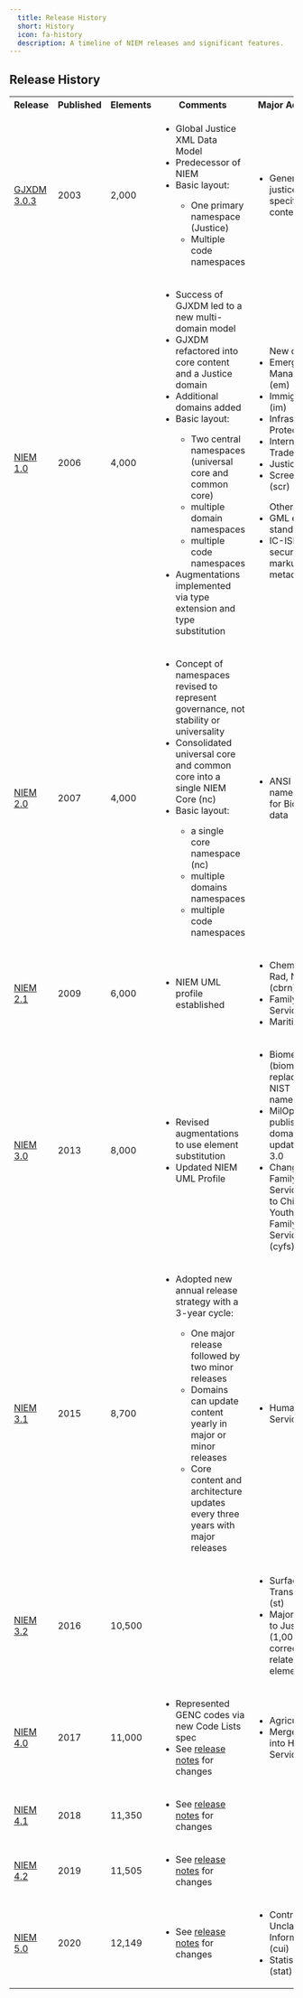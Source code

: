 ```yaml
---
  title: Release History
  short: History
  icon: fa-history
  description: A timeline of NIEM releases and significant features.
---
```


## Release History

<table>
  <tr>
    <th>Release</th>
    <th>Published</th>
    <th>Elements</th>
    <th>Comments</th>
    <th>Major Additions</th>
  </tr>
  <tr>
    <td><a href="https://it.ojp.gov/initiatives/gjxdm/archive">GJXDM 3.0.3</a></td>
    <td>2003</td>
    <td>2,000</td>
    <td>
      <ul>
        <li>Global Justice XML Data Model</li>
        <li>Predecessor of NIEM</li>
        <li>Basic layout:</li>
        <ul>
          <li>One primary namespace (Justice)</li>
          <li>Multiple code namespaces</li>
        </ul>
      </ul>
    </td>
    <td>
      <ul>
        <li>General and justice-specific content</li>
      </ul>
    </td>
  </tr>
  <tr>
    <td><a href="https://github.com/NIEM/NIEM-Releases/tree/niem-1.0">NIEM 1.0</a></td>
    <td>2006</td>
    <td>4,000</td>
    <td>
      <ul>
        <li>Success of GJXDM led to a new multi-domain model</li>
        <li>GJXDM refactored into core content and a Justice domain</li>
        <li>Additional domains added</li>
        <li>Basic layout:</li>
        <ul>
          <li>Two central namespaces (universal core and common core)</li>
          <li>multiple domain namespaces</li>
          <li>multiple code namespaces</li>
        </ul>
        <li>Augmentations implemented via type extension and type substitution</li>
      </ul>
    </td>
    <td>
      <ul>
        <lh>New domains:</lh>
        <li>Emergency Management (em)</li>
        <li>Immigration (im)</li>
        <li>Infrastructure Protection (ip)</li>
        <li>International Trade (it)</li>
        <li>Justice (j)</li>
        <li>Screening (scr)</li>
      </ul>
      <ul>
        <lh>Other:</lh>
        <li>GML external standard</li>
        <li>IC-ISM security markup metadata</li>
      </ul>
    </td>
  </tr>
  <tr>
    <td><a href="https://github.com/NIEM/NIEM-Releases/tree/niem-2.0">NIEM 2.0</a></td>
    <td>2007</td>
    <td>4,000</td>
    <td>
      <ul>
        <li>Concept of namespaces revised to represent governance, not stability or universality</li>
        <li>Consolidated universal core and common core into a single NIEM Core (nc)</li>
        <li>Basic layout:</li>
        <ul>
          <li>a single core namespace (nc)</li>
          <li>multiple domains namespaces</li>
          <li>multiple code namespaces</li>
        </ul>
      </ul>
    </td>
    <td>
      <ul>
        <li>ANSI NIST namespace for Biometrics data</li>
      </ul>
    </td>
  </tr>
  <tr>
    <td><a href="https://github.com/NIEM/NIEM-Releases/tree/niem-2.1">NIEM 2.1</a></td>
    <td>2009</td>
    <td>6,000</td>
    <td>
      <ul>
        <li>NIEM UML profile established</li>
      </ul>
    </td>
    <td>
      <ul>
        <li>Chem, Bio, Rad, Nuclear (cbrn)</li>
        <li>Family Services (fs)</li>
        <li>Maritime (m)</li>
      </ul>
    </td>
  </tr>
  <tr>
    <td><a href="https://github.com/NIEM/NIEM-Releases/tree/niem-3.0">NIEM 3.0</a></td>
    <td>2013</td>
    <td>8,000</td>
    <td>
      <ul>
        <li>Revised augmentations to use element substitution</li>
        <li>Updated NIEM UML Profile</li>
      </ul>
    </td>
    <td>
      <ul>
        <li>Biometrics (biom) - replaced ANSI NIST namespace</li>
        <li>MilOps (mo) - published as a domain update after 3.0</li>
        <li>Changed Family Services (fs) to Children, Youth, and Family Services (cyfs)</li>
      </ul>
    </td>
  </tr>
  <tr>
    <td><a href="https://github.com/NIEM/NIEM-Releases/tree/niem-3.1">NIEM 3.1</a></td>
    <td>2015</td>
    <td>8,700</td>
    <td>
      <ul>
        <li>Adopted new annual release strategy with a 3-year cycle:</li>
        <ul>
          <li>One major release followed by two minor releases</li>
          <li>Domains can update content yearly in major or minor releases</li>
          <li>Core content and architecture updates every three years with major releases</li>
        </ul>
      </ul>
    </td>
    <td>
      <ul>
        <li>Human Services (hs)</li>
      </ul>
    </td>
  </tr>
  <tr>
    <td><a href="https://github.com/NIEM/NIEM-Releases/tree/niem-3.2">NIEM 3.2</a></td>
    <td>2016</td>
    <td>10,500</td>
    <td>
    </td>
    <td>
      <ul>
        <li>Surface Transportation (st)</li>
        <li>Major addition to Justice (1,000 corrections-related elements)</li>
      </ul>
    </td>
  </tr>
  <tr>
    <td><a href="https://github.com/NIEM/NIEM-Releases/tree/niem-4.0">NIEM 4.0</a></td>
    <td>2017</td>
    <td>11,000</td>
    <td>
      <ul>
        <li>Represented GENC codes via new Code Lists spec</li>
        <li>See <a href="https://github.com/NIEM/NIEM-Releases/blob/niem-4.0/README.md">release notes</a> for changes</li>
      </ul>
    </td>
    <td>
      <ul>
        <li>Agriculture</li>
        <li>Merged CYFS into Human Services</li>
      </ul>
    </td>
  </tr>
  <tr>
    <td><a href="https://github.com/NIEM/NIEM-Releases/tree/niem-4.1">NIEM 4.1</a></td>
    <td>2018</td>
    <td>11,350</td>
    <td>
      <ul>
        <li>See <a href="https://github.com/NIEM/NIEM-Releases/blob/niem-4.1/README.md">release notes</a> for changes</li>
      </ul>
    </td>
    <td>
    </td>
  </tr>
  <tr>
    <td><a href="https://github.com/NIEM/NIEM-Releases/tree/niem-4.2">NIEM 4.2</a></td>
    <td>2019</td>
    <td>11,505</td>
    <td>
      <ul>
        <li>See <a href="https://github.com/NIEM/NIEM-Releases/blob/niem-4.2/README.md">release notes</a> for changes</li>
      </ul>
    </td>
    <td>
    </td>
  </tr>
  <tr>
    <td><a href="https://github.com/NIEM/NIEM-Releases/tree/niem-5.0">NIEM 5.0</a></td>
    <td>2020</td>
    <td>12,149</td>
    <td>
      <ul>
        <li>See <a href="https://github.com/NIEM/NIEM-Releases/blob/niem-5.0/README.md">release notes</a> for changes</li>
      </ul>
    </td>
    <td>
      <ul>
        <li>Controlled Unclassified Information (cui)</li>
        <li>Statistics (stat)</li>
      </ul>
    </td>
  </tr>
</table>
